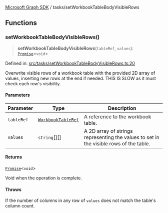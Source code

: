 [Microsoft Graph SDK](../README.md) / tasks/setWorkbookTableBodyVisibleRows

## Functions

### setWorkbookTableBodyVisibleRows()

> **setWorkbookTableBodyVisibleRows**(`tableRef`, `values`): [`Promise`](https://developer.mozilla.org/docs/Web/JavaScript/Reference/Global_Objects/Promise)\<`void`\>

Defined in: [src/tasks/setWorkbookTableBodyVisibleRows.ts:20](https://github.com/Future-Secure-AI/microsoft-graph/blob/main/src/tasks/setWorkbookTableBodyVisibleRows.ts#L20)

Overwrite visible rows of a workbook table with the provided 2D array of values, inserting new rows at the end if needed.
THIS IS SLOW as it must check each row's visibility.

#### Parameters

| Parameter | Type | Description |
| ------ | ------ | ------ |
| `tableRef` | [`WorkbookTableRef`](../WorkbookTableRef.md#workbooktableref) | A reference to the workbook table. |
| `values` | `string`[][] | A 2D array of strings representing the values to set in the visible rows of the table. |

#### Returns

[`Promise`](https://developer.mozilla.org/docs/Web/JavaScript/Reference/Global_Objects/Promise)\<`void`\>

Void when the operation is complete.

#### Throws

If the number of columns in any row of `values` does not match the table's column count.
